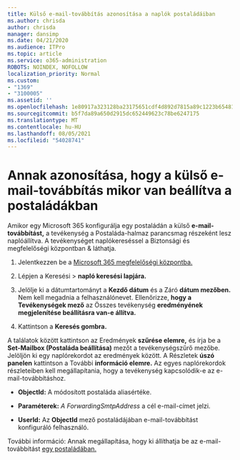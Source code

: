 ```yaml
---
title: Külső e-mail-továbbítás azonosítása a naplók postaládáiban
ms.author: chrisda
author: chrisda
manager: dansimp
ms.date: 04/21/2020
ms.audience: ITPro
ms.topic: article
ms.service: o365-administration
ROBOTS: NOINDEX, NOFOLLOW
localization_priority: Normal
ms.custom:
- "1369"
- "3100005"
ms.assetid: ''
ms.openlocfilehash: 1e80917a323128ba23175651cdf4d892d7815a89c1223b654812c1b456c787da
ms.sourcegitcommit: b5f7da89a650d2915dc652449623c78be6247175
ms.translationtype: MT
ms.contentlocale: hu-HU
ms.lasthandoff: 08/05/2021
ms.locfileid: "54028741"
---
```

# <a name="identify-when-external-email-forwarding-is-configured-on-mailboxes"></a>Annak azonosítása, hogy a külső e-mail-továbbítás mikor van beállítva a postaládákban

Amikor egy Microsoft 365 konfigurálja egy postaládán a külső **e-mail-továbbítást,** a tevékenység a Postaláda-halmaz parancsmag részeként lesz naplóállítva. A tevékenységet naplókereséssel a Biztonsági és megfelelőségi központban & láthatja.

1. Jelentkezzen be a [Microsoft 365 megfelelőségi központba.](https://protection.office.com/)

2. Lépjen a Keresési  >  **napló keresési lapjára.**

3. Jelölje ki a dátumtartományt a **Kezdő dátum** és a Záró **dátum mezőben.** Nem kell megadnia a felhasználónevet. Ellenőrizze, **hogy a Tevékenységek mező** az Összes tevékenység **eredményének megjelenítése beállításra van-e állítva.**

4. Kattintson a **Keresés gombra.**

A találatok között kattintson az Eredmények **szűrése elemre,** és írja be a **Set-Mailbox (Postaláda beállítása)** mezőt a tevékenységszűrő mezőbe. Jelöljön ki egy naplórekordot az eredmények között. A Részletek **úszó panelen** kattintson a További **információ elemre.** Az egyes naplórekordok részleteiben kell megállapítania, hogy a tevékenység kapcsolódik-e az e-mail-továbbításhoz.

- **ObjectId:** A módosított postaláda aliasértéke.

- **Paraméterek:** _A ForwardingSmtpAddress_ a cél e-mail-címet jelzi.

- **UserId:** Az **ObjectId** mező postaládájában e-mail-továbbítást konfiguráló felhasználó.

További információ: Annak megállapítása, hogy ki állíthatja be az e-mail-továbbítást [egy postaládában.](/microsoft-365/compliance/auditing-troubleshooting-scenarios#determine-who-set-up-email-forwarding-for-a-mailbox)
